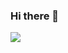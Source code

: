 ### Hi there 👋

<img src="{https://img.shields.io/badge/Gmail-D14836?style=for-the-badge&logo=gmail&logoColor=white}" />
